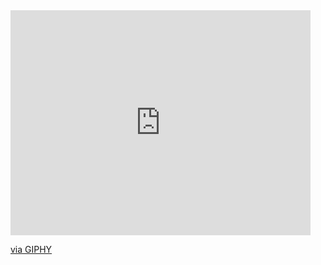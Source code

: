 <div id="header">
 <iframe src="https://giphy.com/embed/JTVt3oqSBVjALgNulz" width="480" height="360" frameBorder="0" class="giphy-embed" allowFullScreen></iframe><p><a href="https://giphy.com/gifs/trashgang-mickey-mouse-trash-gang-black-and-white-cartoon-JTVt3oqSBVjALgNulz">via GIPHY</a></p>
<div/>
